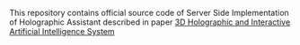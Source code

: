 This repository contains official source code of Server Side Implementation of Holographic Assistant described in paper [3D Holographic and Interactive Artificial Intelligence System ](https://ieeexplore.ieee.org/document/8987926)
